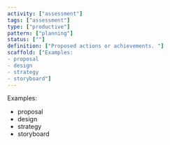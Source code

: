 ```yaml
---
activity: ["assessment"]
tags: ["assessment"]
type: ["productive"]
pattern: ["planning"]
status: [""]
definition: ["Proposed actions or achievements. "]
scaffold: ["Examples:
- proposal
- design
- strategy
- storyboard"]
---
```


Examples:
- proposal
- design
- strategy
- storyboard
